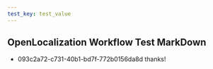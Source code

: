 ```yaml
---
test_key: test_value
---
```

## OpenLocalization Workflow Test MarkDown
* 093c2a72-c731-40b1-bd7f-772b0156da8d 
thanks!